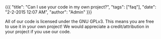 {{{
  "title": "Can I use your code in my own project?",
  "tags": ["faq"],
  "date": "2-2-2015 12:07 AM",
  "author": "Admin"
}}}

All of our code is licensed under the GNU GPLv3.
This means you are free to use it in your own project!
We would appreciate a credit/attribution in your project if you use our code.